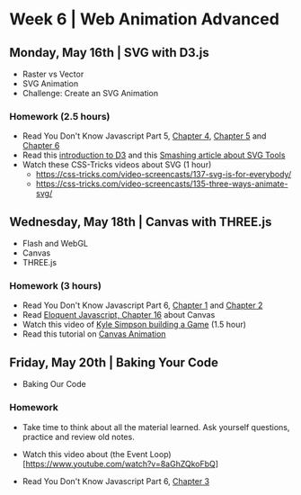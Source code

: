 

# Week 6 | Web Animation Advanced


## Monday, May 16th | SVG with D3.js

- Raster vs Vector
- SVG Animation
- Challenge: Create an SVG Animation

### Homework (2.5 hours)

- Read You Don't Know Javascript Part 5, [Chapter 4](https://github.com/getify/You-Dont-Know-JS/blob/master/async%20%26%20performance/ch4.md), [Chapter 5](https://github.com/getify/You-Dont-Know-JS/blob/master/async%20%26%20performance/ch5.md) and [Chapter 6](https://github.com/getify/You-Dont-Know-JS/blob/master/async%20%26%20performance/ch6.md)
- Read this [introduction to D3](http://www.janwillemtulp.com/2011/03/20/tutorial-introduction-to-d3/) and this [Smashing article about SVG Tools](https://www.smashingmagazine.com/2016/04/tools-and-resources-for-editing-converting-and-optimizing-svgs/)
- Watch these CSS-Tricks videos about SVG (1 hour)
  - https://css-tricks.com/video-screencasts/137-svg-is-for-everybody/
  - https://css-tricks.com/video-screencasts/135-three-ways-animate-svg/




## Wednesday, May 18th | Canvas with THREE.js

- Flash and WebGL
- Canvas
- THREE.js

### Homework (3 hours)

- Read You Don't Know Javascript Part 6, [Chapter 1](https://github.com/getify/You-Dont-Know-JS/blob/master/es6%20%26%20beyond/ch1.md) and [Chapter 2](https://github.com/getify/You-Dont-Know-JS/blob/master/es6%20%26%20beyond/ch2.md) 
- Read [Eloquent Javascript, Chapter 16](http://eloquentjavascript.net/16_canvas.html) about Canvas
- Watch this video of [Kyle Simpson building a Game](https://css-tricks.com/video-screencasts/144-javascript-canvas-game/) (1.5 hour)
- Read this tutorial on [Canvas Animation](http://tympanus.net/codrops/2016/04/26/the-aviator-animating-basic-3d-scene-threejs/)


## Friday, May 20th | Baking Your Code

- Baking Our Code

### Homework

- Take time to think about all the material learned. Ask yourself questions, practice and review old notes.

- Watch this video about (the Event Loop)[https://www.youtube.com/watch?v=8aGhZQkoFbQ]

- Read You Don't Know Javascript Part 6, [Chapter 3](https://github.com/getify/You-Dont-Know-JS/blob/master/es6%20%26%20beyond/ch3.md)

